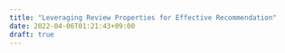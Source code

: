 ```yaml
---
title: "Leveraging Review Properties for Effective Recommendation"
date: 2022-04-06T01:21:43+09:00
draft: true
---
```


